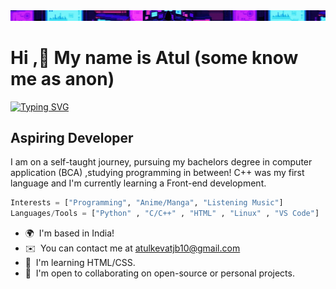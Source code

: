 <div >

  <img src="tech.gif" alt="Tech" witdth="" height=""> 
</div>

# Hi ,👋 My name is Atul (some know me as anon)
[![Typing SVG](https://readme-typing-svg.demolab.com/?lines=Atul+Kevat;Programmer)](https://git.io/typing-svg)


Aspiring Developer
------------------

I am on a self-taught journey, pursuing my bachelors degree in computer application (BCA) ,studying programming in between! C++ was my first language and I'm currently learning a Front-end development.
```python
Interests = ["Programming", "Anime/Manga", "Listening Music"]
Languages/Tools = ["Python" , "C/C++" , "HTML" , "Linux" , "VS Code"]
```      

* 🌍  I'm based in India!
* ✉️  You can contact me at [atulkevatjb10@gmail.com](mailto:atulkevatjb10@gmail.com)
* 🧠  I'm learning HTML/CSS.
* 🤝  I'm open to collaborating on open-source or personal projects.
